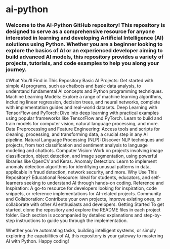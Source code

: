 # ai-python
### Welcome to the AI-Python GitHub repository! This repository is designed to serve as a comprehensive resource for anyone interested in learning and developing Artificial Intelligence (AI) solutions using Python. Whether you are a beginner looking to explore the basics of AI or an experienced developer aiming to build advanced AI models, this repository provides a variety of projects, tutorials, and code examples to help you along your journey.

#What You'll Find in This Repository
Basic AI Projects: Get started with simple AI programs, such as chatbots and basic data analysis, to understand fundamental AI concepts and Python programming techniques.
Machine Learning Models: Explore a range of machine learning algorithms, including linear regression, decision trees, and neural networks, complete with implementation guides and real-world datasets.
Deep Learning with TensorFlow and PyTorch: Dive into deep learning with practical examples using popular frameworks like TensorFlow and PyTorch. Learn to build and train models for computer vision, natural language processing, and more.
Data Preprocessing and Feature Engineering: Access tools and scripts for cleaning, processing, and transforming data, a crucial step in any AI pipeline.
Natural Language Processing (NLP): Discover NLP techniques and projects, from text classification and sentiment analysis to language modeling and chatbots.
Computer Vision: Work on projects involving image classification, object detection, and image segmentation, using powerful libraries like OpenCV and Keras.
Anomaly Detection: Learn to implement anomaly detection algorithms for identifying unusual patterns in data, applicable in fraud detection, network security, and more.
Why Use This Repository?
Educational Resource: Ideal for students, educators, and self-learners seeking to understand AI through hands-on coding.
Reference and Inspiration: A go-to resource for developers looking for inspiration, code snippets, or reference implementations for AI-related projects.
Community and Collaboration: Contribute your own projects, improve existing ones, or collaborate with other AI enthusiasts and developers.
Getting Started
To get started, clone the repository and explore the README files in each project folder. Each section is accompanied by detailed explanations and step-by-step instructions to guide you through the implementation.

Whether you're automating tasks, building intelligent systems, or simply exploring the capabilities of AI, this repository is your gateway to mastering AI with Python. Happy coding!
